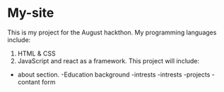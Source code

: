 # My-site
This is my project for the August hackthon. 
My programming languages include: 
1. HTML & CSS
2. JavaScript and react as a framework.
This project will include:
- about section.
-Education background
-intrests
-intrests
-projects
-contant form
